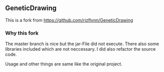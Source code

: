 ## GeneticDrawing
This is a fork from https://github.com/rjzflynn/GeneticDrawing

### Why this fork
The master branch is nice but the jar-File did not execute. There also some libraries included which are not neccessary. I did also refactor the source code.

Usage and other things are same like the original project.
